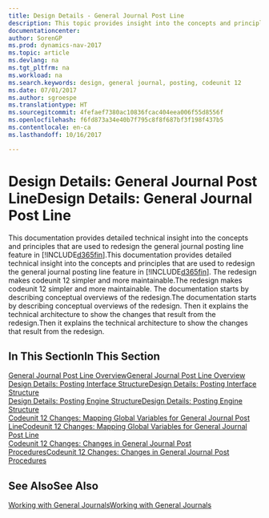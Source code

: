 ```yaml
---
title: Design Details - General Journal Post Line
description: This topic provides insight into the concepts and principles that are used to redesign the general journal posting line feature in [!INCLUDE[d365fin](includes/d365fin_md.md)].
documentationcenter: 
author: SorenGP
ms.prod: dynamics-nav-2017
ms.topic: article
ms.devlang: na
ms.tgt_pltfrm: na
ms.workload: na
ms.search.keywords: design, general journal, posting, codeunit 12
ms.date: 07/01/2017
ms.author: sgroespe
ms.translationtype: HT
ms.sourcegitcommit: 4fefaef7380ac10836fcac404eea006f55d8556f
ms.openlocfilehash: f6fd873a34e40b7f795c8f8f687bf3f198f437b5
ms.contentlocale: en-ca
ms.lasthandoff: 10/16/2017

---
```

# <a name="design-details-general-journal-post-line"></a><span data-ttu-id="90f48-103">Design Details: General Journal Post Line</span><span class="sxs-lookup"><span data-stu-id="90f48-103">Design Details: General Journal Post Line</span></span>
<span data-ttu-id="90f48-104">This documentation provides detailed technical insight into the concepts and principles that are used to redesign the general journal posting line feature in [!INCLUDE[d365fin](includes/d365fin_md.md)].</span><span class="sxs-lookup"><span data-stu-id="90f48-104">This documentation provides detailed technical insight into the concepts and principles that are used to redesign the general journal posting line feature in [!INCLUDE[d365fin](includes/d365fin_md.md)].</span></span> <span data-ttu-id="90f48-105">The redesign makes codeunit 12 simpler and more maintainable.</span><span class="sxs-lookup"><span data-stu-id="90f48-105">The redesign makes codeunit 12 simpler and more maintainable.</span></span> <span data-ttu-id="90f48-106">The documentation starts by describing conceptual overviews of the redesign.</span><span class="sxs-lookup"><span data-stu-id="90f48-106">The documentation starts by describing conceptual overviews of the redesign.</span></span> <span data-ttu-id="90f48-107">Then it explains the technical architecture to show the changes that result from the redesign.</span><span class="sxs-lookup"><span data-stu-id="90f48-107">Then it explains the technical architecture to show the changes that result from the redesign.</span></span>  

## <a name="in-this-section"></a><span data-ttu-id="90f48-108">In This Section</span><span class="sxs-lookup"><span data-stu-id="90f48-108">In This Section</span></span>  
[<span data-ttu-id="90f48-109">General Journal Post Line Overview</span><span class="sxs-lookup"><span data-stu-id="90f48-109">General Journal Post Line Overview</span></span>](design-details-general-journal-post-line-overview.md)  
[<span data-ttu-id="90f48-110">Design Details: Posting Interface Structure</span><span class="sxs-lookup"><span data-stu-id="90f48-110">Design Details: Posting Interface Structure</span></span>](design-details-posting-interface-structure.md)  
[<span data-ttu-id="90f48-111">Design Details: Posting Engine Structure</span><span class="sxs-lookup"><span data-stu-id="90f48-111">Design Details: Posting Engine Structure</span></span>](design-details-posting-engine-structure.md)  
[<span data-ttu-id="90f48-112">Codeunit 12 Changes: Mapping Global Variables for General Journal Post Line</span><span class="sxs-lookup"><span data-stu-id="90f48-112">Codeunit 12 Changes: Mapping Global Variables for General Journal Post Line</span></span>](design-details-codeunit-12-changes-mapping-global-variables-for-general-journal-post-line.md)  
[<span data-ttu-id="90f48-113">Codeunit 12 Changes: Changes in General Journal Post Procedures</span><span class="sxs-lookup"><span data-stu-id="90f48-113">Codeunit 12 Changes: Changes in General Journal Post Procedures</span></span>](design-details-codeunit-12-changes-changes-in-general-journal-post-procedures.md)  

## <a name="see-also"></a><span data-ttu-id="90f48-114">See Also</span><span class="sxs-lookup"><span data-stu-id="90f48-114">See Also</span></span>  
[<span data-ttu-id="90f48-115">Working with General Journals</span><span class="sxs-lookup"><span data-stu-id="90f48-115">Working with General Journals</span></span>](ui-work-general-journals.md)

